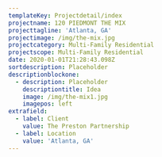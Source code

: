 ```yaml
---
templateKey: Projectdetail/index
projectname: 120 PIEDMONT THE MIX
projecttagline: 'Atlanta, GA'
projectimage: /img/the-mix.jpg
projectcategory: Multi-Family Residential
projectscope: Multi-Family Residential
date: 2020-01-01T21:28:43.098Z
sortdescription: Placeholder
descriptionblockone:
  - description: Placeholder
    descriptiontitle: Idea
    image: /img/the-mix1.jpg
    imagepos: left
extrafield:
  - label: Client
    value: The Preston Partnership
  - label: Location
    value: 'Atlanta, GA'
---
```


